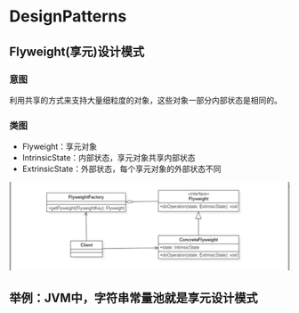 # DesignPatterns
## Flyweight(享元)设计模式

### 意图
利用共享的方式来支持大量细粒度的对象，这些对象一部分内部状态是相同的。

### 类图
* Flyweight：享元对象
* IntrinsicState：内部状态，享元对象共享内部状态
* ExtrinsicState：外部状态，每个享元对象的外部状态不同

![Image text](../../../../../img/享元设计模式.png)


## 举例：JVM中，字符串常量池就是享元设计模式

